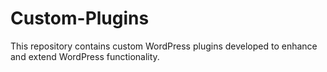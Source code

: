 # Custom-Plugins
This repository contains custom WordPress plugins developed to enhance and extend WordPress functionality.
